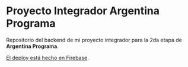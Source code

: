 # Proyecto Integrador Argentina Programa

Repositorio del backend de mi proyecto integrador para la 2da etapa de **Argentina Programa**.

[El deploy está hecho en Firebase](https://proyecto-integrador-ap.web.app/).
